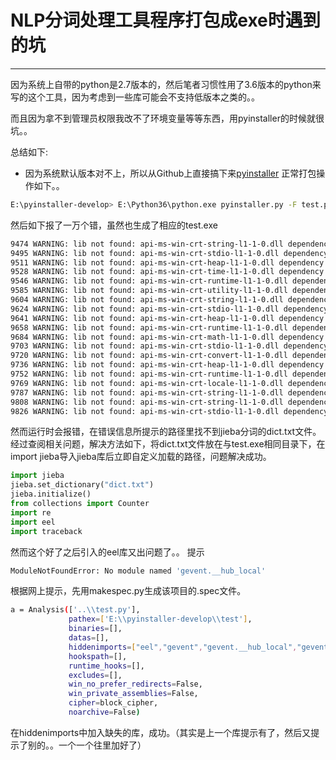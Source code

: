 # NLP分词处理工具程序打包成exe时遇到的坑

---
因为系统上自带的python是2.7版本的，然后笔者习惯性用了3.6版本的python来写的这个工具，因为考虑到一些库可能会不支持低版本之类的。。

而且因为拿不到管理员权限我改不了环境变量等等东西，用pyinstaller的时候就很坑。。

总结如下:

- 因为系统默认版本对不上，所以从Github上直接搞下来[pyinstaller](https://github.com/pyinstaller/pyinstaller)
正常打包操作如下。。
```bash
E:\pyinstaller-develop> E:\Python36\python.exe pyinstaller.py -F test.py
```
然后如下报了一万个错，虽然也生成了相应的test.exe
```bash
9474 WARNING: lib not found: api-ms-win-crt-string-l1-1-0.dll dependency of E:\Python36\lib\site-packages\pywin32_system32\pywintypes36.dll
9495 WARNING: lib not found: api-ms-win-crt-stdio-l1-1-0.dll dependency of E:\Python36\lib\site-packages\pywin32_system32\pywintypes36.dll
9511 WARNING: lib not found: api-ms-win-crt-heap-l1-1-0.dll dependency of E:\Python36\lib\site-packages\pywin32_system32\pywintypes36.dll
9528 WARNING: lib not found: api-ms-win-crt-time-l1-1-0.dll dependency of E:\Python36\lib\site-packages\pywin32_system32\pywintypes36.dll
9546 WARNING: lib not found: api-ms-win-crt-runtime-l1-1-0.dll dependency of E:\Python36\lib\site-packages\pywin32_system32\pywintypes36.dll
9585 WARNING: lib not found: api-ms-win-crt-utility-l1-1-0.dll dependency of E:\Python36\lib\site-packages\pywin32_system32\pythoncom36.dll
9604 WARNING: lib not found: api-ms-win-crt-string-l1-1-0.dll dependency of E:\Python36\lib\site-packages\pywin32_system32\pythoncom36.dll
9624 WARNING: lib not found: api-ms-win-crt-stdio-l1-1-0.dll dependency of E:\Python36\lib\site-packages\pywin32_system32\pythoncom36.dll
9641 WARNING: lib not found: api-ms-win-crt-heap-l1-1-0.dll dependency of E:\Python36\lib\site-packages\pywin32_system32\pythoncom36.dll
9658 WARNING: lib not found: api-ms-win-crt-runtime-l1-1-0.dll dependency of E:\Python36\lib\site-packages\pywin32_system32\pythoncom36.dll
9684 WARNING: lib not found: api-ms-win-crt-math-l1-1-0.dll dependency of E:\Python36\DLLs\_decimal.pyd
9703 WARNING: lib not found: api-ms-win-crt-stdio-l1-1-0.dll dependency of E:\Python36\DLLs\_decimal.pyd
9720 WARNING: lib not found: api-ms-win-crt-convert-l1-1-0.dll dependency of E:\Python36\DLLs\_decimal.pyd
9736 WARNING: lib not found: api-ms-win-crt-heap-l1-1-0.dll dependency of E:\Python36\DLLs\_decimal.pyd
9752 WARNING: lib not found: api-ms-win-crt-runtime-l1-1-0.dll dependency of E:\Python36\DLLs\_decimal.pyd
9769 WARNING: lib not found: api-ms-win-crt-locale-l1-1-0.dll dependency of E:\Python36\DLLs\_decimal.pyd
9787 WARNING: lib not found: api-ms-win-crt-string-l1-1-0.dll dependency of E:\Python36\DLLs\_decimal.pyd
9808 WARNING: lib not found: api-ms-win-crt-string-l1-1-0.dll dependency of E:\Python36\DLLs\_ctypes.pyd
9826 WARNING: lib not found: api-ms-win-crt-stdio-l1-1-0.dll dependency of E:\Python36\DLLs\_ctypes.pyd
```

然而运行时会报错，在错误信息所提示的路径里找不到jieba分词的dict.txt文件。
经过查阅相关问题，解决方法如下，将dict.txt文件放在与test.exe相同目录下，在import jieba导入jieba库后立即自定义加载的路径，问题解决成功。
```python
import jieba
jieba.set_dictionary("dict.txt")
jieba.initialize()
from collections import Counter
import re
import eel
import traceback
```

然而这个好了之后引入的eel库又出问题了。。
提示
```bash
ModuleNotFoundError: No module named 'gevent.__hub_local'
```

根据网上提示，先用makespec.py生成该项目的.spec文件。
```bash
a = Analysis(['..\\test.py'],
             pathex=['E:\\pyinstaller-develop\\test'],
             binaries=[],
             datas=[],
             hiddenimports=["eel","gevent","gevent.__hub_local","gevent.__greenlet_primitives"],
             hookspath=[],
             runtime_hooks=[],
             excludes=[],
             win_no_prefer_redirects=False,
             win_private_assemblies=False,
             cipher=block_cipher,
             noarchive=False)
```

在hiddenimports中加入缺失的库，成功。（其实是上一个库提示有了，然后又提示了别的。。一个一个往里加好了）

